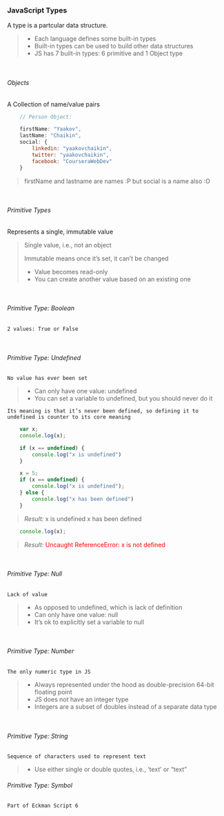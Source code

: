 ### JavaScript Types

A type is a partcular data structure.	
  
> - Each language defines some built-in types
> - Built-in types can be used to build other data structures
> - JS has 7 built-in types: 6 primitive and 1 Object type

<br>

###### Objects

A Collection of name/value pairs

```js
    // Person Object: 

    firstName: "Yaakov",
    lastName: "Chaikin",
    social: {
        linkedin: "yaakovchaikin",
        twitter: "yaakovchaikin",
        facebook: "CourseraWebDev"
    }
```
> firstName and lastname are names :P
> but social is a name also :O

<br>

###### Primitive Types

Represents a single, immutable value

> Single value, i.e., not an object
> 
> Immutable means once it’s set, it can’t be changed
>   - Value becomes read-only
>   - You can create another value based on an existing one

<br>

###### Primitive Type: Boolean
    2 values: True or False

<br>

###### Primitive Type: Undefined
    No value has ever been set 

> - Can only have one value: undefined
> - You can set a variable to undefined,
but you should never do it

    Its meaning is that it’s never been defined, so defining it to undefined is counter to its core meaning

```js
    var x;
    console.log(x);

    if (x == undefined) {
        console.log("x is undefined")
    }

    x = 5;
    if (x == undefined) {
        console.log("x is undefined");
    } else {
        console.log("x has been defined")
    }
```
> *Result:*
> x is undefined
> x has been defined

```js
    console.log(x);
```

> *Result:*
> <span style="color: red"> Uncaught ReferenceError: x is not defined <span>
    


<br>

###### Primitive Type: Null
    Lack of value
> - As opposed to undefined, which is lack of definition
> - Can only have one value: null
> - It’s ok to explicitly set a variable to null

<br>

###### Primitive Type: Number
    The only numeric type in JS
> - Always represented under the hood as
double-precision 64-bit floating point
> - JS does not have an integer type
> - Integers are a subset of doubles instead of a separate
data type

<br>

###### Primitive Type: String
    Sequence of characters used to represent text
> - Use either single or double quotes, i.e., ‘text’ or “text”

###### Primitive Type: Symbol
    Part of Eckman Script 6